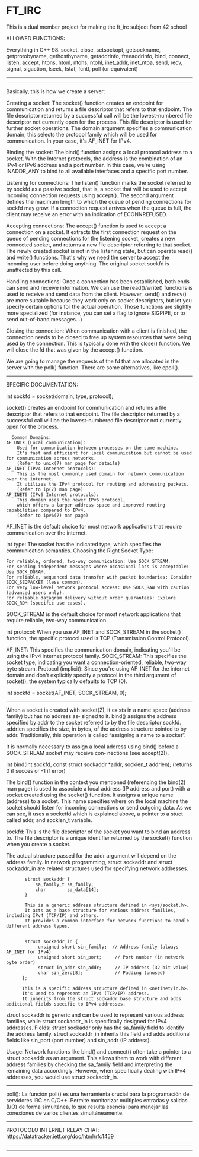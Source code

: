 # FT_IRC
This is a dual member project for making the ft_irc subject from 42 school

ALLOWED FUNCTIONS:

Everything in C++ 98.
socket, close, setsockopt, getsockname,
getprotobyname, gethostbyname, getaddrinfo,
freeaddrinfo, bind, connect, listen, accept, htons,
htonl, ntohs, ntohl, inet_addr, inet_ntoa, send,
recv, signal, sigaction, lseek, fstat, fcntl, poll
(or equivalent)
___________________________________________________________________
___________________________________________________________________

Basically, this is how we create a server:

Creating a socket: 
The socket() function creates an endpoint for communication and returns a file descriptor that refers to that endpoint.
The file descriptor returned by a successful call will be the lowest-numbered file descriptor not currently open for the process.
This file descriptor is used for further socket operations. 
The domain argument specifies a communication domain; this selects the protocol family which will be used for communication. 
In your case, it's AF_INET for IPv4.

Binding the socket: 
The bind() function assigns a local protocol address to a socket. 
With the Internet protocols, the address is the combination of an IPv4 or IPv6 address and a port number. 
In this case, we're using INADDR_ANY to bind to all available interfaces and a specific port number.

Listening for connections:
The listen() function marks the socket referred to by sockfd as a passive socket, 
that is, a socket that will be used to accept incoming connection requests using accept(). 
The second argument defines the maximum length to which the queue of pending connections for sockfd may grow. 
If a connection request arrives when the queue is full, the client may receive an error with an indication of ECONNREFUSED.

Accepting connections:
The accept() function is used to accept a connection on a socket.
It extracts the first connection request on the queue of pending connections for the listening socket,
creates a new connected socket, and returns a new file descriptor referring to that socket. 
The newly created socket is not in the listening state, but can operate read() and write() functions.
That's why we need the server to accept the incoming user before doing anything.
The original socket sockfd is unaffected by this call.

Handling connections: 
Once a connection has been established, both ends can send and receive information. 
We can use the read()/write() functions is used to receive and send data from the client.
However, send() and recv() are more suitable because they work only on socket descriptors,
but let you specify certain options for the actual operation. 
Those functions are slightly more specialized 
(for instance, you can set a flag to ignore SIGPIPE, or to send out-of-band messages...)

Closing the connection: 
When communication with a client is finished, 
the connection needs to be closed to free up system resources that were being used by the connection.
This is typically done with the close() function.
We will close the fd that was given by the accept() function.

We are going to manage the requests of the fd that are allocated in the server with the poll() function.
There are some alternatives, like epoll().

_______________________________________________________________________________________________________________________
SPECIFIC DOCUMENTATION:

int sockfd = socket(domain, type, protocol);

socket()  creates  an  endpoint  for communication and returns a file descriptor that refers to that endpoint.
       The file descriptor returned by a successful call will be the lowest-numbered file  descriptor  not  currently
       open for the process.
       
      Common Domains:
    AF_UNIX (Local communication):
        Used for communication between processes on the same machine. 
        It's fast and efficient for local communication but cannot be used for communication across networks. 
        (Refer to unix(7) man page for details)
    AF_INET (IPv4 Internet protocols):
        This is the most commonly used domain for network communication over the internet. 
        It utilizes the IPv4 protocol for routing and addressing packets. 
        (Refer to ip(7) man page)
    AF_INET6 (IPv6 Internet protocols):
        This domain uses the newer IPv6 protocol, 
        which offers a larger address space and improved routing capabilities compared to IPv4. 
        (Refer to ipv6(7) man page)

AF_INET is the default choice for most network applications that require communication over the internet.

int type: The socket has the indicated type, which specifies the communication semantics.
        Choosing the Right Socket Type:
        
    For reliable, ordered, two-way communication: Use SOCK_STREAM.
    For sending independent messages where occasional loss is acceptable: Use SOCK_DGRAM.
    For reliable, sequenced data transfer with packet boundaries: Consider SOCK_SEQPACKET (less common).
    For very low-level network protocol access: Use SOCK_RAW with caution (advanced users only).
    For reliable datagram delivery without order guarantees: Explore SOCK_RDM (specific use cases).

SOCK_STREAM is the default choice for most network applications that require reliable, two-way communication.           

int protocol: When you use AF_INET and SOCK_STREAM in the socket() function, the specific protocol used is TCP (Transmission Control Protocol).

AF_INET: This specifies the communication domain, indicating you'll be using the IPv4 internet protocol family.
SOCK_STREAM: This specifies the socket type, indicating you want a connection-oriented, reliable, two-way byte stream.
Protocol (implicit): Since you're using AF_INET for the internet domain and don't explicitly specify a protocol in the third argument of socket(),
the system typically defaults to TCP (0).

int sockfd = socket(AF_INET, SOCK_STREAM, 0);
___________________________________________________________________

When  a  socket  is  created with socket(2), it exists in a name space (address family) but has no address as‐
       signed to it.  bind() assigns the address specified by addr to the socket referred to by the  file  descriptor
       sockfd.   addrlen  specifies  the size, in bytes, of the address structure pointed to by addr.  Traditionally,
       this operation is called “assigning a name to a socket”.

 It is normally necessary to assign a local address using bind() before a SOCK_STREAM socket may  receive  con‐
       nections (see accept(2)).

int bind(int sockfd, const struct sockaddr *addr, socklen_t addrlen); (returns 0 if succes or -1 if error)

The bind() function in the context you mentioned (referencing the bind(2) man page) is used to associate a local address (IP address and port) with a socket created using the socket() function.
It assigns a unique name (address) to a socket. This name specifies where on the local machine the socket should listen for incoming connections or send outgoing data.
As we can see, it uses a socketfd which is explained above, a pointer to a stuct called addr, and  socklen_t variable.

sockfd: This is the file descriptor of the socket you want to bind an address to. 
The file descriptor is a unique identifier returned by the socket() function when you create a socket.

The  actual  structure passed for the addr argument will depend on the address family.
In network programming, struct sockaddr and struct sockaddr_in are related structures used for specifying network addresses.

           struct sockaddr {
               sa_family_t sa_family;
               char        sa_data[14];
           }

           This is a generic address structure defined in <sys/socket.h>.
           It acts as a base structure for various address families, including IPv4 (TCP/IP) and others. 
           It provides a common interface for network functions to handle different address types.


           struct sockaddr_in {
                unsigned short sin_family;  // Address family (always AF_INET for IPv4)
                unsigned short sin_port;     // Port number (in network byte order)
                struct in_addr sin_addr;     // IP address (32-bit value)
                char sin_zero[8];            // Padding (unused)
          };

          This is a specific address structure defined in <netinet/in.h>. 
          It's used to represent an IPv4 (TCP/IP) address. 
          It inherits from the struct sockaddr base structure and adds additional fields specific to IPv4 addresses.

struct sockaddr is generic and can be used to represent various address families, while struct sockaddr_in is specifically designed for IPv4 addresses.
Fields: struct sockaddr only has the sa_family field to identify the address family. 
struct sockaddr_in inherits this field and adds additional fields like sin_port (port number) and sin_addr (IP address).

Usage: Network functions like bind() and connect() often take a pointer to a struct sockaddr as an argument. 
This allows them to work with different address families by checking the sa_family field and interpreting the remaining data accordingly.
However, when specifically dealing with IPv4 addresses, you would use struct sockaddr_in.

___________________________________________________________________

poll():
La función poll() es una herramienta crucial para la programación de servidores IRC en C/C++. 
Permite monitorizar múltiples entradas y salidas (I/O) de forma simultánea, 
lo que resulta esencial para manejar las conexiones de varios clientes simultáneamente.

___________________________________________________________________

PROTOCOLO INTERNET RELAY CHAT: https://datatracker.ietf.org/doc/html/rfc1459



___________________________________________________________________
___________________________________________________________________

